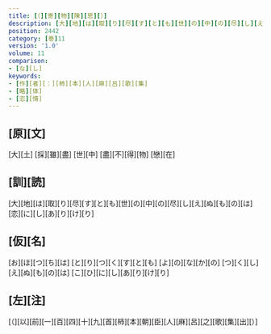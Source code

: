 ```yaml
---
title: [（][寄][物][陳][思][）]
description: [大][地][は][取][り][尽][す][と][も][世][の][中][の][尽][し][え][ぬ][も][の][は][恋][に][し][あ][り][け][り]
position: 2442
category: [巻]11
version: '1.0'
volume: 11
comparison:
- [な][し]
keywords:
- [作][者][：][柿][本][人][麻][呂][歌][集]
- [略][体]
- [恋][情]
---
```


## [原][文]

[大][土] [採][雖][盡] [世][中] [盡][不][得][物] [戀][在]

## [訓][読]

[大][地][は][取][り][尽][す][と][も][世][の][中][の][尽][し][え][ぬ][も][の][は][恋][に][し][あ][り][け][り]

## [仮][名]

[お][ほ][つ][ち][は] [と][り][つ][く][す][と][も] [よ][の][な][か][の] [つ][く][し][え][ぬ][も][の][は] [こ][ひ][に][し][あ][り][け][り]

## [左][注]

[（][以][前][一][百][四][十][九][首][柿][本][朝][臣][人][麻][呂][之][歌][集][出][）]
